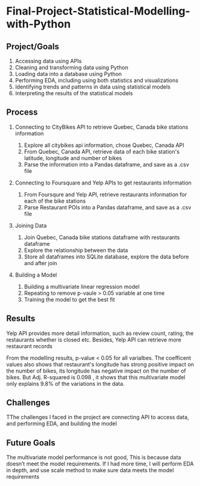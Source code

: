# Final-Project-Statistical-Modelling-with-Python

## Project/Goals
1. Accessing data using APIs
2. Cleaning and transforming data using Python
3. Loading data into a database using Python
4. Performing EDA, including using both statistics and visualizations
5. Identifying trends and patterns in data using statistical models
6. Interpreting the results of the statistical models


## Process
1. Connecting to CityBikes API to retrieve Quebec, Canada bike stations information
   1) Explore all citybikes api information, chose Quebec, Canada API
   2) From Quebec, Canada API, retrieve data of each bike station's latitude, longitude and number of bikes
   3) Parse the information into a Pandas dataframe, and save as a .csv file

2. Connecting to Foursquare and Yelp APIs to get restaurants information
   1) From Foursqure and Yelp API, retrieve restaurants information for each of the bike stations
   2) Parse Restaurant POIs into a Pandas dataframe, and save as a .csv file

3. Joining Data
   1) Join Quebec, Canada bike stations dataframe with restaurants dataframe 
   2) Explore the relationship between the data
   3) Store all dataframes into SQLite database, explore the data before and after join

4. Building a Model
   1) Building a multivariate linear regression model
   2) Repeating to remove p-vaule > 0.05 variable at one time
   3) Training the model to get the best fit


## Results
Yelp API provides more detail information, such as review count, rating, 
the restaurants whether is closed etc. Besides, Yelp API can retrieve more
restaurant records

From the modelling results, p-value < 0.05 for all varialbes. 
The coefficent values also shows that restaurant's longitude 
has strong positive impact on the number of bikes, 
its longitude has negative impact on the number of bikes. 
But Adj. R-squared is 0.098 , it shows that 
this multivariate model only explains 9.8% of the variations in the data. 


## Challenges 
TThe challenges I faced in the project are connecting API to access data, 
and performing EDA, and building the model


## Future Goals
The multivariate model performance is not good, This is because data 
doesn’t meet the model requirements. If I had more time, I will perform 
EDA in depth, and use scale method to make sure data meets the model requirements 


